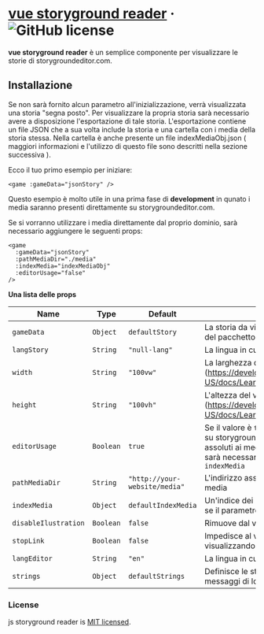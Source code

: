 # [vue storyground reader](https://storygroundeditor.com) &middot; ![GitHub license](https://img.shields.io/badge/license-MIT-blue.svg)

**vue storyground reader** è un semplice componente per visualizzare le storie di storygroundeditor.com.

## Installazione

Se non sarà fornito alcun parametro all'inizializzazione, verrà visualizzata una storia "segna posto". Per visualizzare la propria storia sarà necessario avere a disposizione l'esportazione di tale storia. L'esportazione contiene un file JSON che a sua volta include la storia e una cartella con i media della storia stessa. Nella cartella è anche presente un file indexMediaObj.json ( maggiori informazioni e l'utilizzo di questo file sono descritti nella sezione successiva ).

Ecco il tuo primo esempio per iniziare:

```vue
<game :gameData="jsonStory" />
```

Questo esempio è molto utile in una prima fase di **development** in qunato i media saranno presenti direttamente su storygroundeditor.com.

Se si vorranno utilizzare i media direttamente dal proprio dominio, sarà necessario aggiungere le seguenti props:

```vue
<game
  :gameData="jsonStory"
  :pathMediaDir="./media"
  :indexMedia="indexMediaObj"
  :editorUsage="false"
/>
```

**Una lista delle props**

| Name                 | Type      | Default                       | Description                                                                                                                                                                                                                                         |
| -------------------- | --------- | ----------------------------- | --------------------------------------------------------------------------------------------------------------------------------------------------------------------------------------------------------------------------------------------------- |
| `gameData`           | `Object`  | `defaultStory`                | La storia da visualizzare che si può trovare all'interno del pacchetto d'esportazione in formato JSON                                                                                                                                               |
| `langStory`          | `String`  | `"null-lang"`                 | La lingua in cui deve essere visualizzata la storia                                                                                                                                                                                                 |
| `width`              | `String`  | `"100vw"`                     | La larghezza del visualizzatore (https://developer.mozilla.org/en-US/docs/Learn/CSS/Building_blocks/Values_and_units)                                                                                                                               |
| `height`             | `String`  | `"100vh"`                     | L'altezza del visualizzatore (https://developer.mozilla.org/en-US/docs/Learn/CSS/Building_blocks/Values_and_units)                                                                                                                                  |
| `editorUsage`        | `Boolean` | `true`                        | Se il valore è `true` verranno utlizzati alcuni dati presenti su storygroundeditor.com in particolare gli indirrizzi assoluti ai media presenti nella storia. In questo caso sarà necessario valorizzare i parametri: `pathMediaDir` e `indexMedia` |
| `pathMediaDir`       | `String`  | `"http://your-website/media"` | L'indirizzo assoluto alla cartella in cui sono presenti i media                                                                                                                                                                                     |
| `indexMedia`         | `Object`  | `defaultIndexMedia`           | Un'indice dei media presenti nella storia è necessario se il parametro `editorUsage` è `false`                                                                                                                                                      |
| `disableIlustration` | `Boolean` | `false`                       | Rimuove dal viewer la possibilità di visualizzare i media                                                                                                                                                                                           |
| `stopLink`           | `Boolean` | `false`                       | Impedisce al viewer di navigare in un'altra pagina visualizzando l'url di destinazione tramite messaggio                                                                                                                                            |
| `langEditor`         | `String`  | `"en"`                        | La lingua in cui vengono visualizzati i messaggi di log                                                                                                                                                                                             |
| `strings`            | `Object`  | `defaultStrings`              | Definisce le stringhe mostrate dal visualizzatore nei messaggi di log                                                                                                                                                                               |

### License

js storyground reader is [MIT licensed](./LICENSE).

